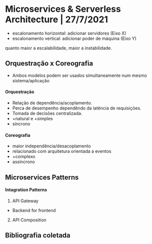 # Microservices & Serverless Architecture | 27/7/2021

- escalonamento horizontal: adicionar servidores (Eixo X)
- escalonamento vertical: adicionar poder de máquina (Eixo Y)

quanto maior a escalabilidade, maior a instabilidade.


## Orquestração x Coreografia
- Ambos modelos podem ser usados simultaneamente num mesmo sistema/aplicação

#### Orquestração
- Relação de dependência/acoplamento.
- Perca de desempenho dependêndo da latência de requisições.
- Tomada de decisões centralizada.
- +natural e +simples
- síncrono

#### Coreografia
- maior independência/desacoplamento
- relacionado com arquitetura orientada a eventos
- +complexo
- assíncrono

## Microservices Patterns
#### Intagration Patterns
1. API Gateway
- Backend for frontend

2. API Composition

## Bibliografia coletada
